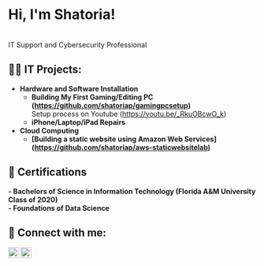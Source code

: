 <h1>Hi, I'm Shatoria!</h1>
<br>IT Support and Cybersecurity Professional<br>

<h2>👨‍💻 IT Projects:</h2>

- <b>Hardware and Software Installation</b>
  - <b> Building My First Gaming/Editing PC (https://github.com/shatoriap/gamingpcsetup) </b><br>
    Setup process on Youtube (https://youtu.be/_RkuOBcwO_k) <br>
   - <b> iPhone/Laptop/iPad Repairs </b><br>
- <b> Cloud Computing</b>
  - <b> [Building a static website using Amazon Web Services] (https://github.com/shatoriap/aws-staticwebsitelab) <b><br>


<h2>📝 Certifications</h2>
- Bachelors of Science in Information Technology (Florida A&M University Class of 2020)
<br>
- Foundations of Data Science
<br>

<h2> 🤳 Connect with me:</h2>

[<img align="left" alt="Shatoria Poole | LinkedIn" width="22px" src="https://cdn.jsdelivr.net/npm/simple-icons@v3/icons/linkedin.svg" />][linkedin]
[<img align="left" alt="Shatoria Poole | Instagram" width="22px" src="https://cdn.jsdelivr.net/npm/simple-icons@v3/icons/instagram.svg" />][instagram]

[linkedin]: https://www.linkedin.com/in/shatoria-poole-4054b5125
[instagram]: https://www.instagram.com/torirepairs/
</br>
